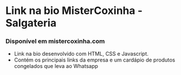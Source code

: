 # Link na bio MisterCoxinha - Salgateria
### Disponível em mistercoxinha.com
- Link na bio desenvolvido com HTML, CSS e Javascript.
- Contém os principais links da empresa e um cardápio de produtos congelados que leva ao Whatsapp
